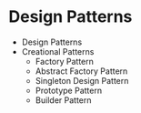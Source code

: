 # Design Patterns


- Design Patterns
- Creational Patterns
    - Factory Pattern
    - Abstract Factory Pattern
    - Singleton Design Pattern
    - Prototype Pattern
    - Builder Pattern
